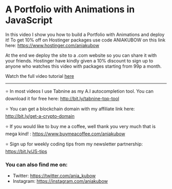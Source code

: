# A Portfolio with Animations in JavaScript

In this video I show you how to build a Portfolio with Animations and deploy it! To get 10% off on Hostinger packages use code ANIAKUBOW on this link here: https://www.hostinger.com/aniakubow

At the end we deploy the site to a .com website so you can share it with your friends. Hostinger have kindly given a 10% discount to sign up to anyone who watches this video with packages starting from 99p a month. 

Watch the full video tutorial [here](https://www.youtube.com/watch?v=q-hAbzrNzi0)

___
⭐ In most videos I use Tabnine as my A.I autocompletion tool. You can download it for free here: http://bit.ly/tabnine-top-tool

⭐ You can get a blockchain domain with my affiliate link here: http://bit.ly/get-a-crypto-domain

⭐ If you would like to buy me a coffee, well thank you very much that is mega kind! : https://www.buymeacoffee.com/aniakubow

⭐ Sign up for weekly coding tips from my newsletter partnership: https://bit.ly/JS-tips

### You can also find me on:
* Twitter: https://twitter.com/ania_kubow
* Instagram: https://instagram.com/aniakubow
